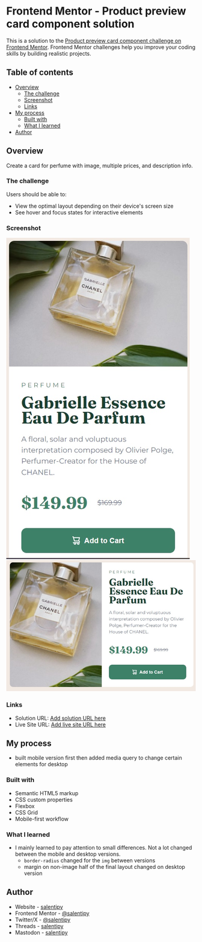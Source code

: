 <!-- @format -->

# Frontend Mentor - Product preview card component solution

This is a solution to the [Product preview card component challenge on Frontend Mentor](https://www.frontendmentor.io/challenges/product-preview-card-component-GO7UmttRfa). Frontend Mentor challenges help you improve your coding skills by building realistic projects.

## Table of contents

- [Overview](#overview)
  - [The challenge](#the-challenge)
  - [Screenshot](#screenshot)
  - [Links](#links)
- [My process](#my-process)
  - [Built with](#built-with)
  - [What I learned](#what-i-learned)
- [Author](#author)

## Overview

Create a card for perfume with image, multiple prices, and description info.

### The challenge

Users should be able to:

- View the optimal layout depending on their device's screen size
- See hover and focus states for interactive elements

### Screenshot

![](./screenshot-mobile.jpg)
![](./screenshot-desktop.jpg)

### Links

- Solution URL: [Add solution URL here](https://your-solution-url.com)
- Live Site URL: [Add live site URL here](https://your-live-site-url.com)

## My process

- built mobile version first then added media query to change certain elements for desktop

### Built with

- Semantic HTML5 markup
- CSS custom properties
- Flexbox
- CSS Grid
- Mobile-first workflow

### What I learned

- I mainly learned to pay attention to small differences. Not a lot changed between the mobile and desktop versions.
  - `border-radius` changed for the `img` between versions
  - margin on non-image half of the final layout changed on desktop version

## Author

- Website - [salentipy](https://github.com/salentipy)
- Frontend Mentor - [@salentipy](https://www.frontendmentor.io/profile/salentipy)
- Twitter/X - [@salentipy](https://twitter.com/salentipy)
- Threads - [salentipy](https://www.threads.net/@salentipy)
- Mastodon - [salentipy](https://mastodon.social/@salentipy)
